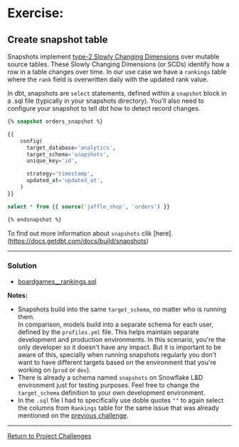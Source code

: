# Exercise:

## Create snapshot table
Snapshots implement [type-2 Slowly Changing Dimensions](https://en.wikipedia.org/wiki/Slowly_changing_dimension#Type_2:_add_new_row) over mutable source tables. These Slowly Changing Dimensions (or SCDs) identify how a row in a table changes over time. In our use case we have a `rankings` table where the `rank` field is overwritten daily with the updated rank value.

In dbt, snapshots are `select` statements, defined within a `snapshot` block in a .sql file (typically in your snapshots directory). You'll also need to configure your snapshot to tell dbt how to detect record changes.

``` sql
{% snapshot orders_snapshot %}

{{
    config(
      target_database='analytics',
      target_schema='snapshots',
      unique_key='id',

      strategy='timestamp',
      updated_at='updated_at',
    )
}}

select * from {{ source('jaffle_shop', 'orders') }}

{% endsnapshot %}
```

To find out more information about `snapshots` clik [here].(https://docs.getdbt.com/docs/build/snapshots)

---

### Solution
- [boardgames__rankings.sql](./snapshots/boardgames__rankings.sql)

**Notes:** 
- Snapshots build into the same `target_schema`, no matter who is running them.  
In comparison, models build into a separate schema for each user, defined by the `profiles.yml` file. This helps maintain separate development and production environments. 
In this scenario, you're the only developer so it doesn't have any impact.
But it is important to be aware of this, specially when running snapshots regularly you don't want to have different targets based on the environment that you're working on (`prod` or `dev`).
- There is already a schema named `snapshots` on Snowflake L&D environment just for testing purposes. Feel free to change the `target_schema` definition to your own development environment.
- In the `.sql` file I had to specifically use doble quotes `""` to again select the columns from `Rankings` table for the same issue that was already mentioned on the [previous challenge](../04_test_document_sources/04_test_document_sources.md#issues-that-may-occur).


---

[Return to Project Challenges](../../../README.md#9-project-challenges)